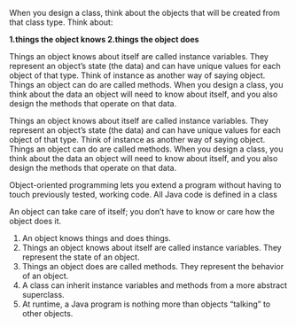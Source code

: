 When you design a class, think about the objects that
will be created from that class type. Think about:

**1.things the object knows
2.things the object does**

Things an object knows about itself are called instance
variables. They represent an object’s state (the data) and can
have unique values for each object of that type.
Think of instance as another way of saying object.
Things an object can do are called methods. When you
design a class, you think about the data an object will need to
know about itself, and you also design the methods that operate
on that data.

Things an object knows about itself are called instance
variables. They represent an object’s state (the data) and can
have unique values for each object of that type.
Think of instance as another way of saying object.
Things an object can do are called methods. When you
design a class, you think about the data an object will need to
know about itself, and you also design the methods that operate
on that data.


Object-oriented programming lets you extend
a program without having to touch previously
tested, working code.
All	Java	code	is	defined	in	a	class

An object can take care of itself; you don’t
have to know or care how the object does it.
1. An object knows things and does things.
2. Things an object knows about itself are called
instance variables. They represent the state
of an object.
3. Things an object does are called methods.
They represent the behavior of an object.
4. A class can inherit instance variables and
   methods from a more abstract superclass.
5. At runtime, a Java program is nothing more
   than objects “talking” to other objects.
